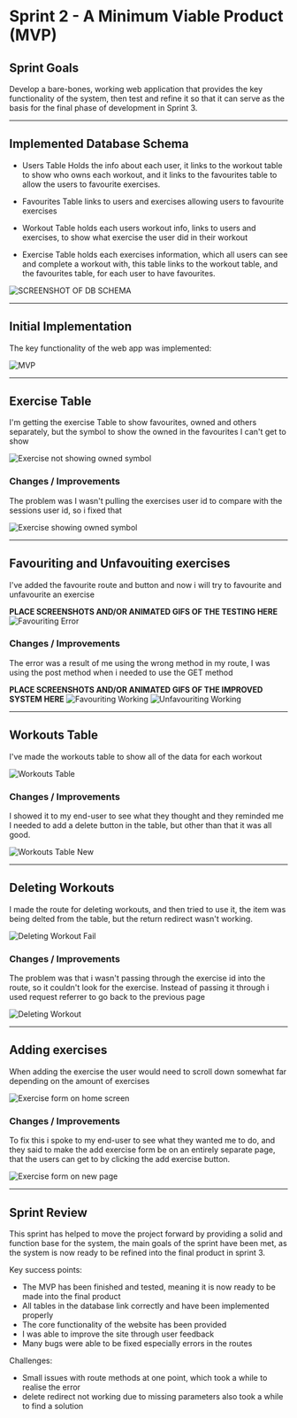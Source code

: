 # Sprint 2 - A Minimum Viable Product (MVP)


## Sprint Goals

Develop a bare-bones, working web application that provides the key functionality of the system, then test and refine it so that it can serve as the basis for the final phase of development in Sprint 3.


---

## Implemented Database Schema

- Users Table Holds the info about each user, it links to the workout table to show who owns each workout, and it links to the favourites table to allow the users to favourite exercises.

- Favourites Table links to users and exercises allowing users to favourite exercises

- Workout Table holds each users workout info, links to users and exercises, to show what exercise the user did in their workout

- Exercise Table holds each exercises information, which all users can see and complete a workout with, this table links to the workout table, and the favourites table, for each user to have favourites.

![SCREENSHOT OF DB SCHEMA](screenshots/DB(1).png)


---

## Initial Implementation

The key functionality of the web app was implemented:

![MVP](screenshots/MVP-300DTD.gif)


---

## Exercise Table

I'm getting the exercise Table to show favourites, owned and others separately, but the symbol to show the owned in the favourites I can't get to show

![Exercise not showing owned symbol](screenshots/exercise_no_own_showing.png)

### Changes / Improvements

The problem was I wasn't pulling the exercises user id to compare with the sessions user id, so i fixed that

![Exercise showing owned symbol](screenshots/exercise_own_showing.png)


---

## Favouriting and Unfavouiting exercises

I've added the favourite route and button and now i will try to favourite and unfavourite an exercise

**PLACE SCREENSHOTS AND/OR ANIMATED GIFS OF THE TESTING HERE**
![Favouriting Error](screenshots/favouriting_error.png)

### Changes / Improvements

The error was a result of me using the wrong method in my route, I was using the post method when i needed to use the GET method

**PLACE SCREENSHOTS AND/OR ANIMATED GIFS OF THE IMPROVED SYSTEM HERE**
![Favouriting Working](screenshots/favouriting.png)
![Unfavouriting Working](screenshots/unfavouriting.png)


---

## Workouts Table

I've made the workouts table to show all of the data for each workout

![Workouts Table](screenshots/workouts_table.png)

### Changes / Improvements

I showed it to my end-user to see what they thought and they reminded me I needed to add a delete button in the table, but other than that it was all good.

![Workouts Table New](screenshots/workouts_table_new.png)


---

## Deleting Workouts

I made the route for deleting workouts, and then tried to use it, the item was being delted from the table, but the return redirect wasn't working.

![Deleting Workout Fail](screenshots/delete_workouts_fail.png)

### Changes / Improvements

The problem was that i wasn't passing through the exercise id into the route, so it couldn't look for the exercise. Instead of passing it through i used request referrer to go back to the previous page

![Deleting Workout](screenshots/delete_workout.png)


---

## Adding exercises

When adding the exercise the user would need to scroll down somewhat far depending on the amount of exercises

![Exercise form on home screen](screenshots/exercise_form_home.png)

### Changes / Improvements

To fix this i spoke to my end-user to see what they wanted me to do, and they said to make the add exercise form be on an entirely separate page, that the users can get to by clicking the add exercise button.

![Exercise form on new page](screenshots/exercise_form_page.png)

---

## Sprint Review

This sprint has helped to move the project forward by providing a solid and function base for the system, the main goals of the sprint have been met, as the system is now ready to be refined into the final product in sprint 3.

Key success points:
 - The MVP has been finished and tested, meaning it is now ready to be made into  the final product
 - All tables in the database link correctly and have been implemented properly
 - The core functionality of the website has been provided
 - I was able to improve the site through user feedback
 - Many bugs were able to be fixed especially errors in the routes

 Challenges:
 - Small issues with route methods at one point, which took a while to realise the error
 - delete redirect not working due to missing parameters also took a while to find a solution


